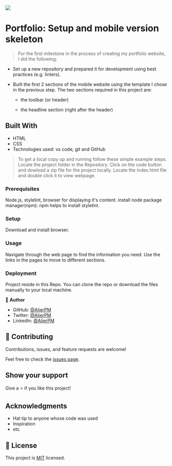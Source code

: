 ![](https://img.shields.io/badge/Microverse-blueviolet)

# Portfolio: Setup and mobile version skeleton

> For the first milestone in the process of creating my portfolio website, I did the following:

* Set up a new repository and prepared it for development using best practices (e.g. linters).

* Built the first 2 sections of the mobile website using the template I chose in the previous step.
The two sections required in this project are:

  - the toolbar (or header)

  - the headline section (right after the header)



## Built With

- HTML
- CSS
- Technologies used: vs code, git and GitHub




>To get a local copy up and running follow these simple example steps.
Locate the project folder in the Repository.
Click on the code button and dowload a zip file for the project locally.
Locate the index.html file and double click it to view webpage.

### Prerequisites
Node.js, stylelint, browser for displaying it's content.
install node package manager(npm): npm helps to install stylelint.


### Setup
Download and install browser.

### Usage
Navigate through the web page to find the information you need. Use the links in the pages to move to different sections.


### Deployment
  Project reside in this Repo. You can clone the repo or download the files manually to your local machine.





👤 **Author**

- GitHub: [@AlierPM](https://github.com/AlierPM)
- Twitter: [@AlierPM](https://twitter.com/AlierPM)
- LinkedIn: [@AlierPM](https://www.linkedin.com/in/alier-philip-maguet-b11653203/)


## 🤝 Contributing

Contributions, issues, and feature requests are welcome!

Feel free to check the [issues page](../../issues/).

## Show your support

Give a ⭐️ if you like this project!

## Acknowledgments

- Hat tip to anyone whose code was used
- Inspiration
- etc

## 📝 License

This project is [MIT](./MIT.md) licensed.
